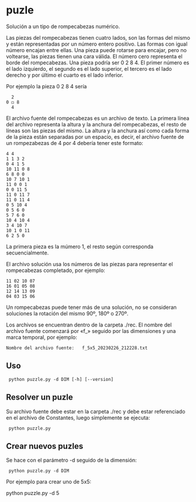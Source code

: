 # puzle
Solución a un tipo de rompecabezas numérico.

Las piezas del rompecabezas tienen cuatro lados, son las formas del mismo y están representadas por un número entero positivo. Las formas con igual número encajan entre ellas. Una pieza puede rotarse para encajar, pero no voltearse, las piezas tienen una cara válida. El número cero representa el borde del rompecabezas. Una pieza podría ser 0 2 8 4. El primer número es el lado izquierdo, el segundo es el lado superior, el tercero es el lado derecho y por último el cuarto es el lado inferior.                                      
                                       
Por ejemplo la pieza 0 2 8 4  sería 
```
  2  
0 ◻ 8
  4
 ```   

El archivo fuente del rompecabezas es un archivo de texto. La primera línea del archivo representa la altura y la anchura del rompecabezas, el resto de líneas son las piezas del mismo. La altura y la anchura así como cada forma de la pieza están separadas por un espacio, es decir, el archivo fuente de un rompezabezas de 4 por 4 debería tener este formato:
```
4 4
1 1 3 2
0 4 1 5
10 11 0 8
6 8 0 0
10 7 10 1
11 0 0 1
0 0 11 5
11 0 11 7
11 0 11 4
0 5 10 4
0 5 6 0
5 7 6 0
10 4 10 4
3 4 10 7
10 1 0 11
6 2 5 0
```
La primera pieza es la múmero 1, el resto según corresponda secuencialmente.

El archivo solución usa los números de las piezas para representar el rompecabezas completado, por ejemplo:
```
11 02 10 07
16 01 05 08
12 14 13 09
04 03 15 06
```

Un rompecabezas puede tener más de una solución, no se consideran soluciones la rotación del mismo 90º, 180º o 270º.

Los archivos se encuentran dentro de la carpeta ./rec. El nombre del archivo fuente comenzará por «f_»  seguido por las dimensiones y una marca temporal, por ejemplo:
```
Nombre del archivo fuente:   f_5x5_20230226_212228.txt
```

## Uso

```
 python puzzle.py -d DIM [-h] [--version]
``` 

## Resolver un puzle 
Su archivo fuente debe estar en la carpeta ./rec y debe estar referenciado en el archivo de Constantes, luego simplemente se ejecuta:
```
 python puzzle.py 
``` 
## Crear nuevos puzles
Se hace con el parámetro -d seguido de la dimensión:
```
 python puzzle.py -d DIM 
``` 
 Por ejemplo para crear uno de 5x5:
 
  python puzzle.py -d 5

